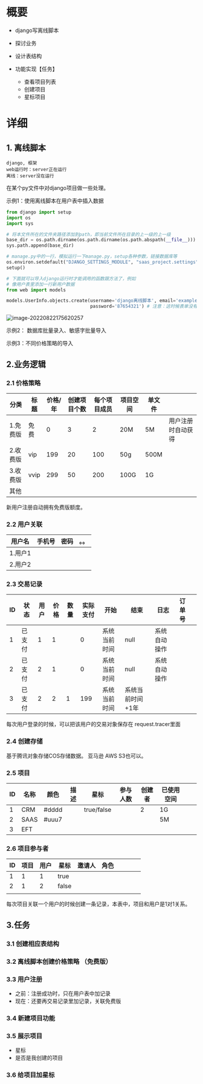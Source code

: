 # 概要

- django写离线脚本

- 探讨业务

- 设计表结构

- 功能实现【任务】

  - 查看项目列表
  - 创建项目
  - 星标项目

  

# 详细

## 1. 离线脚本

```
django, 框架
web运行时：server正在运行
离线：server没在运行
```

在某个py文件中对django项目做一些处理。

示例1：使用离线脚本在用户表中插入数据

```python
from django import setup
import os
import sys

# 将本文件所在的文件夹路径添加到path，即当前文件所在目录的上一级的上一级
base_dir = os.path.dirname(os.path.dirname(os.path.abspath(__file__)))
sys.path.append(base_dir)

# manage.py中的一行，模拟运行一下manage.py，setup各种参数，链接数据库等
os.environ.setdefault("DJANGO_SETTINGS_MODULE", "saas_project.settings")
setup()

# 下面就可以导入django运行时才能调用的函数跟方法了，例如
# 像用户表里添加一行新用户数据
from web import models

models.UserInfo.objects.create(username='django离线脚本', email='example@example.com', mobile_phone='8888888888',
                               password='87654321') # 注意：这时候表单没有验证功能，且密码不会被md5加密

```

![image-20220822175620257](C:\Users\zieft\AppData\Roaming\Typora\typora-user-images\image-20220822175620257.png)

示例2： 数据库批量录入、敏感字批量导入

示例3：不同价格策略的导入

## 2.业务逻辑

### 2.1 价格策略

| 分类     | 标题 | 价格/年 | 创建项目个数 | 每个项目成员 | 项目空间 | 单文件 |                    |
| -------- | ---- | ------- | ------------ | ------------ | -------- | ------ | ------------------ |
| 1.免费版 | 免费 | 0       | 3            | 2            | 20M      | 5M     | 用户注册时自动获得 |
| 2.收费版 | vip  | 199     | 20           | 100          | 50g      | 500M   |                    |
| 3.收费版 | vvip | 299     | 50           | 200          | 100G     | 1G     |                    |
| 其他     |      |         |              |              |          |        |                    |

新用户注册自动拥有免费版额度。

### 2.2 用户关联

| 用户名  | 手机号 | 密码 | 。。 |
| ------- | ------ | ---- | ---- |
| 1.用户1 |        |      |      |
| 2.用户2 |        |      |      |

### 2.3 交易记录

| ID   | 状态   | 用户 | 价格 | 数量 | 实际支付 | 开始         | 结束             | 日志         | 订单号 |      |
| ---- | ------ | ---- | ---- | ---- | -------- | ------------ | ---------------- | ------------ | ------ | ---- |
| 1    | 已支付 | 1    | 1    |      | 0        | 系统当前时间 | null             | 系统自动操作 |        |      |
| 2    | 已支付 | 2    | 1    |      | 0        | 系统当前时间 | null             | 系统自动操作 |        |      |
| 3    | 已支付 | 2    | 2    | 1    | 199      | 系统当前时间 | 系统当前时间+1年 |              |        |      |

每次用户登录的时候，可以把该用户的交易对象保存在 request.tracer里面

### 2.4 创建存储

基于腾讯对象存储COS存储数据。  亚马逊 AWS S3也可以。

### 2.5 项目

| ID   | 名称 | 颜色  | 描述 | 星标       | 参与人数 | 创建者 | 已使用空间 |      |      |
| ---- | ---- | ----- | ---- | ---------- | -------- | ------ | ---------- | ---- | ---- |
| 1    | CRM  | #dddd |      | true/false |          | 2      | 1G         |      |      |
| 2    | SAAS | #uuu7 |      |            |          |        | 5M         |      |      |
| 3    | EFT  |       |      |            |          |        |            |      |      |

### 2.6 项目参与者

| ID   | 项目 | 用户 | 星标  | 邀请人 | 角色 |      |      |      |      |
| ---- | ---- | ---- | ----- | ------ | ---- | ---- | ---- | ---- | ---- |
| 1    | 1    | 1    | true  |        |      |      |      |      |      |
| 2    | 1    | 2    | false |        |      |      |      |      |      |
|      |      |      |       |        |      |      |      |      |      |

每次项目关联一个用户的时候创建一条记录，本表中，项目和用户是1对1关系。

## 3.任务

### 3.1 创建相应表结构

### 3.2 离线脚本创建价格策略 （免费版）

### 3.3 用户注册

- 之前：注册成功时，只在用户表中加记录
- 现在：还要再交易记录里加记录，关联免费版

### 3.4 新建项目功能

### 3.5 展示项目

- 星标
- 是否是我创建的项目

### 3.6 给项目加星标

